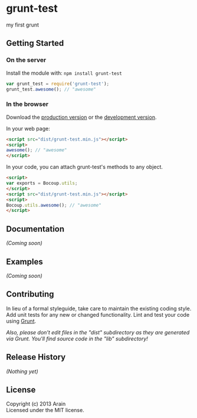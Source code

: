 # grunt-test

my first grunt

## Getting Started
### On the server
Install the module with: `npm install grunt-test`

```javascript
var grunt_test = require('grunt-test');
grunt_test.awesome(); // "awesome"
```

### In the browser
Download the [production version][min] or the [development version][max].

[min]: https://raw.github.com/ayu/grunt-test/master/dist/grunt-test.min.js
[max]: https://raw.github.com/ayu/grunt-test/master/dist/grunt-test.js

In your web page:

```html
<script src="dist/grunt-test.min.js"></script>
<script>
awesome(); // "awesome"
</script>
```

In your code, you can attach grunt-test's methods to any object.

```html
<script>
var exports = Bocoup.utils;
</script>
<script src="dist/grunt-test.min.js"></script>
<script>
Bocoup.utils.awesome(); // "awesome"
</script>
```

## Documentation
_(Coming soon)_

## Examples
_(Coming soon)_

## Contributing
In lieu of a formal styleguide, take care to maintain the existing coding style. Add unit tests for any new or changed functionality. Lint and test your code using [Grunt](http://gruntjs.com/).

_Also, please don't edit files in the "dist" subdirectory as they are generated via Grunt. You'll find source code in the "lib" subdirectory!_

## Release History
_(Nothing yet)_

## License
Copyright (c) 2013 Arain  
Licensed under the MIT license.

